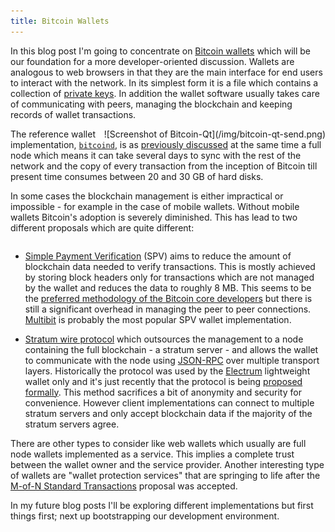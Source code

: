 ```yaml
---
title: Bitcoin Wallets 
---
```


In this blog post I'm going to concentrate on [Bitcoin wallets](https://bitcoin.org/en/choose-your-wallet) which will be our foundation for a more developer-oriented discussion. Wallets are analogous to web browsers in that they are the main interface for end users to interact with the network. In its simplest form it is a file which contains a collection of [private keys](https://en.bitcoin.it/wiki/Private_key). In addition the wallet software usually takes care of communicating with peers, managing the blockchain and keeping records of wallet transactions.

<div style="float: right;"> ![Screenshot of Bitcoin-Qt](/img/bitcoin-qt-send.png)</div>

The reference wallet implementation, [`bitcoind`](https://github.com/bitcoin/bitcoin), is as [previously discussed](http://gisli.hamstur.is/2014/08/bitcoin-from-a-developers-perspective/) at the same time a full node which means it can take several days to sync with the rest of the network and the copy of every transaction from the inception of Bitcoin till present time consumes between 20 and 30 GB of hard disks. 

In some cases the blockchain management is either impractical or impossible - for example in the case of mobile wallets. Without mobile wallets Bitcoin's adoption is severely diminished. This has lead to two different proposals which are quite different:

<div style="clear: both"></div>

- [Simple Payment Verification](https://en.bitcoin.it/wiki/Thin_Client_Security#Simplified_Payment_Verification_.28SPV.29) (SPV) aims to reduce the amount of blockchain data needed to verify transactions. This is mostly achieved by storing block headers only for transactions which are not managed by the wallet and reduces the data to roughly 8 MB. This seems to be the [preferred methodology of the Bitcoin core developers](https://bitcointalk.org/index.php?topic=88974.msg986297#msg986297) but there is still a significant overhead in managing the peer to peer connections. [Multibit](https://multibit.org/) is probably the most popular SPV wallet implementation.

- [Stratum wire protocol](https://docs.google.com/document/d/17zHy1SUlhgtCMbypO8cHgpWH73V5iUQKk_0rWvMqSNs/edit?hl=en_US) which outsources the management to a node containing the full blockchain - a stratum server - and allows the wallet to communicate with the node using [JSON-RPC](http://www.jsonrpc.org/) over multiple transport layers. Historically the protocol was used by the [Electrum](https://electrum.org/) lightweight wallet only and it's just recently that the protocol is being [proposed formally](https://github.com/bitcoin/bips). This method sacrifices a bit of anonymity and security for convenience. However client implementations can connect to multiple stratum servers and only accept blockchain data if the majority of the stratum servers agree.

There are other types to consider like web wallets which usually are full node wallets implemented as a service. This implies a complete trust between the wallet owner and the service provider. Another interesting type of wallets are "wallet protection services" that are springing to life after the [M-of-N Standard Transactions](https://github.com/bitcoin/bips/blob/master/bip-0011.mediawiki) proposal was accepted.

In my future blog posts I'll be exploring different implementations but first things first; next up bootstrapping our development environment.
